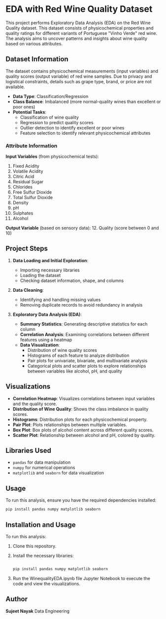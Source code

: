 # EDA with Red Wine Quality Dataset

This project performs Exploratory Data Analysis (EDA) on the Red Wine Quality dataset. This dataset consists of physicochemical properties and quality ratings for different variants of Portuguese "Vinho Verde" red wine. The analysis aims to uncover patterns and insights about wine quality based on various attributes.

## Dataset Information

The dataset contains physicochemical measurements (input variables) and quality scores (output variable) of red wine samples. Due to privacy and logistical constraints, details such as grape type, brand, or price are not available.

- **Data Type**: Classification/Regression
- **Class Balance**: Imbalanced (more normal-quality wines than excellent or poor ones)
- **Potential Tasks**:
  - Classification of wine quality
  - Regression to predict quality scores
  - Outlier detection to identify excellent or poor wines
  - Feature selection to identify relevant physicochemical attributes

### Attribute Information

**Input Variables** (from physicochemical tests):
1. Fixed Acidity
2. Volatile Acidity
3. Citric Acid
4. Residual Sugar
5. Chlorides
6. Free Sulfur Dioxide
7. Total Sulfur Dioxide
8. Density
9. pH
10. Sulphates
11. Alcohol

**Output Variable** (based on sensory data):
12. Quality (score between 0 and 10)

## Project Steps

1. **Data Loading and Initial Exploration**:
   - Importing necessary libraries
   - Loading the dataset
   - Checking dataset information, shape, and columns

2. **Data Cleaning**:
   - Identifying and handling missing values
   - Removing duplicate records to avoid redundancy in analysis

3. **Exploratory Data Analysis (EDA)**:
   - **Summary Statistics**: Generating descriptive statistics for each column
   - **Correlation Analysis**: Examining correlations between different features using a heatmap
   - **Data Visualization**:
     - Distribution of wine quality scores
     - Histograms of each feature to analyze distribution
     - Pair plots for univariate, bivariate, and multivariate analysis
     - Categorical plots and scatter plots to explore relationships between variables like alcohol, pH, and quality

## Visualizations

- **Correlation Heatmap**: Visualizes correlations between input variables and the quality score.
- **Distribution of Wine Quality**: Shows the class imbalance in quality scores.
- **Histograms**: Distribution plots for each physicochemical property.
- **Pair Plot**: Plots relationships between multiple variables.
- **Box Plot**: Box plots of alcohol content across different quality scores.
- **Scatter Plot**: Relationship between alcohol and pH, colored by quality.

## Libraries Used

- `pandas` for data manipulation
- `numpy` for numerical operations
- `matplotlib` and `seaborn` for data visualization

## Usage

To run this analysis, ensure you have the required dependencies installed:

```bash
pip install pandas numpy matplotlib seaborn

```

## Installation and Usage

To run this analysis:

1. Clone this repository.

2. Install the necessary libraries:

   ```bash

   pip install pandas numpy matplotlib seaborn

   ```
3. Run the WinequalityEDA.ipynb file Jupyter Notebook to execute the code and view the visualizations.


## Author
**Sujeet Nayak** 
Data Engineering
